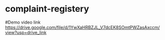 # complaint-registery
#Demo video link
https://drive.google.com/file/d/1YwXaHRBZJL_V7dcEK8SOmtPWZasAxccm/view?usp=drive_link

